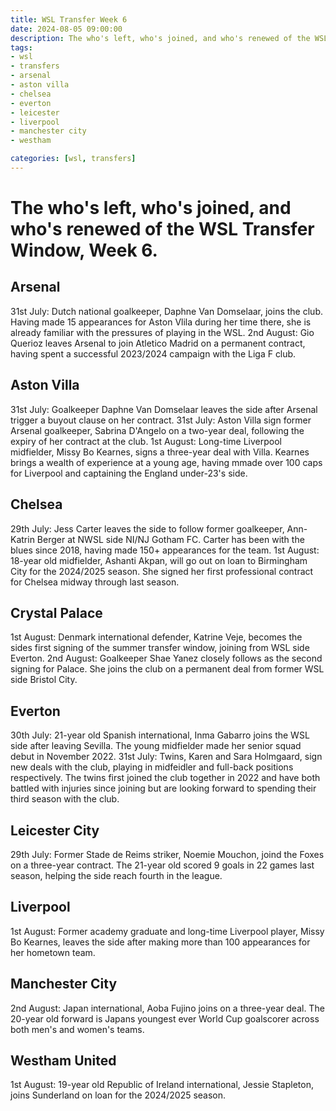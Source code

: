 ```yaml
---
title: WSL Transfer Week 6
date: 2024-08-05 09:00:00
description: The who's left, who's joined, and who's renewed of the WSL Transfer Window, Week 6.
tags: 
- wsl
- transfers
- arsenal
- aston villa
- chelsea
- everton
- leicester
- liverpool
- manchester city
- westham

categories: [wsl, transfers]
---
```


# The who's left, who's joined, and who's renewed of the WSL Transfer Window, Week 6.

## Arsenal
31st July: Dutch national goalkeeper, Daphne Van Domselaar, joins the club. Having made 15 appearances for Aston Vlila during her time there, she is already familiar with the pressures of playing in the WSL.
2nd August: Gio Querioz leaves Arsenal to join Atletico Madrid on a permanent contract, having spent a successful 2023/2024 campaign with the Liga F club.

## Aston Villa
31st July: Goalkeeper Daphne Van Domselaar leaves the side after Arsenal trigger a buyout clause on her contract. 
31st July: Aston Villa sign former Arsenal goalkeeper, Sabrina D'Angelo on a two-year deal, following the expiry of her contract at the club. 
1st August: Long-time Liverpool midfielder, Missy Bo Kearnes, signs a three-year deal with Villa. Kearnes brings a wealth of experience at a young age, having mmade over 100 caps for Liverpool and captaining the England under-23's side. 

## Chelsea
29th July: Jess Carter leaves the side to follow former goalkeeper, Ann-Katrin Berger at NWSL side NI/NJ Gotham FC. Carter has been with the blues since 2018, having made 150+ appearances for the team.
1st August: 18-year old midfielder, Ashanti Akpan, will go out on loan to Birmingham City for the 2024/2025 season. She signed her first professional contract for Chelsea midway through last season.

## Crystal Palace
1st August: Denmark international defender, Katrine Veje, becomes the sides first signing of the summer transfer window, joining from WSL side Everton. 
2nd August: Goalkeeper Shae Yanez closely follows as the second signing for Palace. She joins the club on a permanent deal from former WSL side Bristol City.

## Everton
30th July: 21-year old Spanish international, Inma Gabarro joins the WSL side after leaving Sevilla. The young midfielder made her senior squad debut in November 2022.
31st July: Twins, Karen and Sara Holmgaard, sign new deals with the club, playing in midfeidler and full-back positions respectively. The twins first joined the club together in 2022 and have both battled with injuries since joining but are looking forward to spending their third season with the club. 

## Leicester City
29th July: Former Stade de Reims striker, Noemie Mouchon, joind the Foxes on a three-year contract. The 21-year old scored 9 goals in 22 games last season, helping the side reach fourth in the league.

## Liverpool
1st August: Former academy graduate and long-time Liverpool player, Missy Bo Kearnes, leaves the side after making more than 100 appearances for her hometown team.

## Manchester City
2nd August: Japan international, Aoba Fujino joins on a three-year deal. The 20-year old forward is Japans youngest ever World Cup goalscorer across both men's and women's teams.

## Westham United
1st August: 19-year old Republic of Ireland international, Jessie Stapleton, joins Sunderland on loan for the 2024/2025 season.
